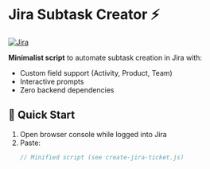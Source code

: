 # Jira Subtask Creator ⚡

[![Jira](https://img.shields.io/badge/Jira-0052CC?style=flat&logo=jira&logoColor=white)](https://jira.csod.com)

**Minimalist script** to automate subtask creation in Jira with:
- Custom field support (Activity, Product, Team)  
- Interactive prompts  
- Zero backend dependencies  

## 🚀 Quick Start
1. Open browser console while logged into Jira
2. Paste:
   ```js
   // Minified script (see create-jira-ticket.js)
